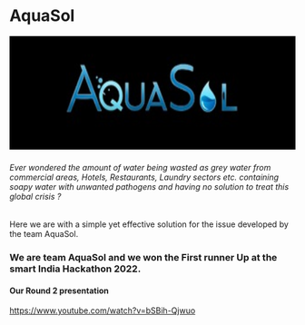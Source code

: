 # AquaSol

<a href="https://github.com/ishitaagl20/AquaSol-Smart_India_Hackathon_2022/README.md">
<p align = "center"><img alt="Logo" src="https://github.com/ishitaagl20/AquaSol-Smart_India_Hackathon_2022/blob/master/Animations%20and%20Others/WhatsApp%20Image%202022-08-26%20at%2008.47.27.jpg" height = 200px class="center"></p>
</a>

###### Ever wondered the amount of water being wasted as grey water from commercial areas, Hotels, Restaurants, Laundry sectors etc.  containing soapy water with unwanted pathogens and having no solution to treat this global crisis ? <br>
Here we are with a simple yet effective solution for the issue developed by the team AquaSol.

### We are team AquaSol and we won the First runner Up at the smart India Hackathon 2022. 
#### Our Round 2 presentation 

https://www.youtube.com/watch?v=bSBih-Qjwuo
